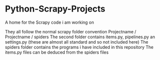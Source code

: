 # Python-Scrapy-Projects

A home for the Scrapy code i am working on

They all follow the normal scrapy folder convention Projectname / Projectname / spiders
The second folder contains items.py, pipelines.py an settings.py (these are almost all standard and so not included here)
The spiders folder contains the programs i have included in this repository
The items.py files can be deduced from the spiders files
